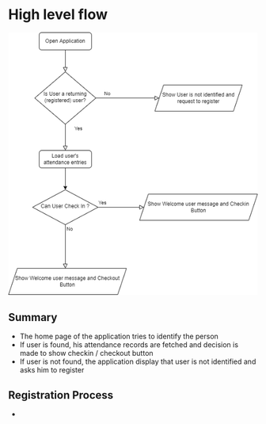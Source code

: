 # High level flow

![flow chart](https://raw.githubusercontent.com/olakara/vue-carnival/main/docs/images/high-level-flow.png)

## Summary
- The home page of the application tries to identify the person
- If user is found, his attendance records are fetched and decision is made to show checkin / checkout button
- If user is not found, the application display that user is not identified and asks him to register

## Registration Process
-  

